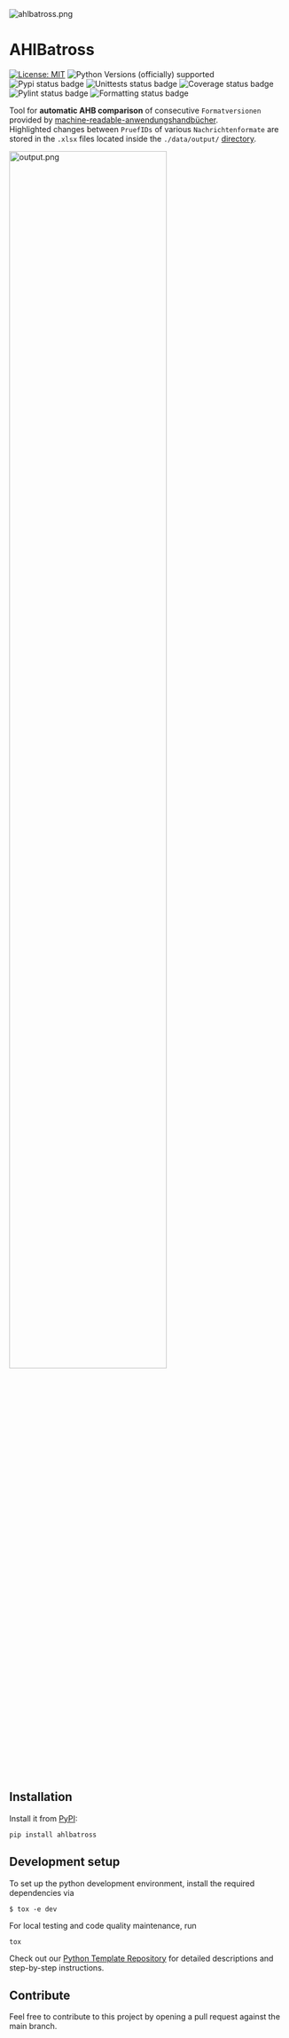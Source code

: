 <img src="https://raw.githubusercontent.com/Hochfrequenz/ahlbatross/main/ahlbatross.png" alt="ahlbatross.png">

# AHlBatross

[![License: MIT](https://img.shields.io/badge/License-MIT-blue.svg?labelColor=30363D&color=fccccc)](LICENSE)
![Python Versions (officially) supported](https://img.shields.io/pypi/pyversions/ahlbatross.svg)
![Pypi status badge](https://img.shields.io/pypi/v/ahlbatross)
![Unittests status badge](https://github.com/Hochfrequenz/ahlbatross/workflows/Unittests/badge.svg)
![Coverage status badge](https://github.com/Hochfrequenz/ahlbatross/workflows/Coverage/badge.svg)
![Pylint status badge](https://github.com/Hochfrequenz/ahlbatross/workflows/Linting/badge.svg)
![Formatting status badge](https://github.com/Hochfrequenz/ahlbatross/workflows/Formatting/badge.svg)

Tool for **automatic AHB comparison** of consecutive `Formatversionen` provided by 
[machine-readable-anwendungshandbücher](https://github.com/Hochfrequenz/machine-readable_anwendungshandbuecher/).<br>
Highlighted changes between `PruefIDs` of various `Nachrichtenformate` are stored in the `.xlsx` files located inside 
the `./data/output/` [directory](https://github.com/Hochfrequenz/ahlbatross/tree/main/data/output).

<img width="75%" src="https://raw.githubusercontent.com/Hochfrequenz/ahlbatross/main/output.png" alt="output.png">

## Installation
Install it from [PyPI](https://pypi.org/project/ahlbatross/):

```shell
pip install ahlbatross
```

## Development setup

To set up the python development environment, install the required dependencies via

```shell
$ tox -e dev
```

For local testing and code quality maintenance, run 

```shell
tox
```

Check out our [Python Template Repository](https://github.com/Hochfrequenz/python_template_repository#how-to-use-this-repository-on-your-machine) 
for detailed descriptions and step-by-step instructions.

## Contribute

Feel free to contribute to this project by opening a pull request against the main branch.
